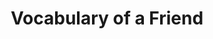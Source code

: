 ---
schema: default
title: Vocabulary of a Friend
notes: >-
  <span style='color:Blue'>Schema</span> A vocabulary to describe linked data vocabularies and their relations @en, Un
  vocabulaire de description des vocabulaires RDF et de leurs relations
  mutuelles
organization: DataScientia Foundation
resources:
  - name: VOAF.UAN.owl
    url: >-
      http://git.knowdive.disi.unitn.it:8080/knowledge/LiveKnowledge/SREP/VOAF_schema/input/raw/master/VOAF.UAN.owl
    format: owl
    description: >-
      A vocabulary to describe linked data vocabularies and their relations @en,
      Un vocabulaire de description des vocabulaires RDF et de leurs relations
      mutuelles
    license: CC0
    status: Unannotated
    byteSize: '42.41'
    issued: '2013-05-24'
    language: en
    modified: '17 December 2020, 01:45 (UTC+01:00)'
    OntologyEngineeringTool: Protégé
    ontologyLanguage: owl
    ontologySyntax: rdf
    example: Unknown
    ReferenceLKRepository: SREP
    referenceOntology: Unknown
    referenceDatasets: Unknown
distribution: voaf-owl
keyword: metadata
publisher: OKFN
category:
  - Knowledge Organization
versionNotes: '2016:  Annual review. No changes.'
landingPage: 'http://purl.org/vocommons/voaf/index.html'
accessRigths: Public
creator: Bernard Vatant
hasVersion: Unknown
isVersionOf: Unknown
issued: '2013-05-24'
modified: '17 December 2020, 01:45 (UTC+01:00)'
language: en
provenance: >-
  "(2013-05-23) Bernard Vatant: This vocabulary is mainly used so far by the LOV
  dataset. It provides the expressivity for LOV specific layer of metadata, such
  as links between vocabularies. (2015-05-05) Bernard Vatant: Annual review.
  Fixed version history (2016-07-08) Ghislain Atemezing: Annual review. No
  changes. Provenance from: LOV"
page: 'http://purl.org/vocommons/voaf'
wasGeneratedBy: Unknown
versionInfo: version v2.3
formalityLevel: Teleontology
OntologyEngineeringMethodology: Unknown
acronym: voaf
CompetencyQuestion: Unknown
preferredNamespacePrefix: voaf
toDoList: To completely annotate.
namespacesGenerated: Unkown
namespacesReused: Unknown
datasetLevel: Knowledge Level(L3-4)
spatialExtent: Unknown
temporalExtent: Unknown
datLicense: Creative Commons
DatOwner: Unknown
DatPublicationTimeStamp: Unknown
type:
  - Schema
---